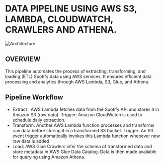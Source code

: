 # DATA PIPELINE USING AWS S3, LAMBDA, CLOUDWATCH, CRAWLERS AND ATHENA.
![Architecture](https://github.com/MeenaGandham/Spotify_Datapipelines/blob/main/spotify02_usingAWS/python.png?raw=true)
## OVERVIEW 
This pipeline automates the process of extracting, transforming, and loading (ETL) Spotify data using AWS services. It ensures efficient data processing and analytics through AWS Lambda, S3, Glue, and Athena.
## Pipeline Workflow
- Extract : AWS Lambda fetches data from the Spotify API and stores it in Amazon S3 (raw data). Trigger: Amazon CloudWatch is used to schedule daily extraction.
- Transform: Another AWS Lambda function processes and transforms raw data before storing it in a transformed S3 bucket. Trigger: An S3 event trigger automatically invokes this Lambda function whenever new raw data is added.
- Load: AWS Glue Crawlers infer the schema of transformed data and store metadata in AWS Glue Data Catalog. Data is then made available for querying using Amazon Athena.

